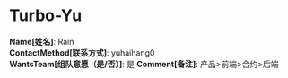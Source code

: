 # Turbo-Yu

**Name[姓名]**: Rain  
**ContactMethod[联系方式]**: yuhaihang0  
**WantsTeam[组队意愿（是/否）]**: 是
**Comment[备注]**: 产品>前端>合约>后端  

